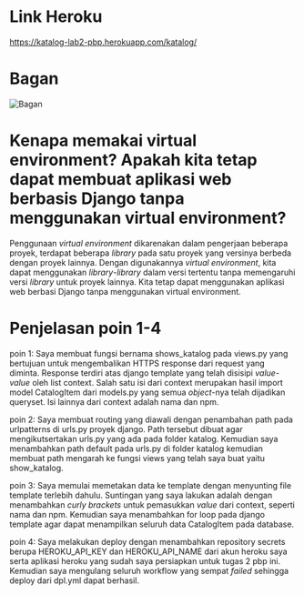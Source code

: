 # Link Heroku
https://katalog-lab2-pbp.herokuapp.com/katalog/

# Bagan 
![Bagan](https://github.com/TehGaa/Tugas_2_pbp/blob/main/katalog/Bagan%20Tugas%202.drawio.png "Bagan Request Client Django")

# Kenapa memakai virtual environment? Apakah kita tetap dapat membuat aplikasi web berbasis Django tanpa menggunakan virtual environment? 
Penggunaan *virtual environment* dikarenakan dalam pengerjaan beberapa proyek, terdapat beberapa *library* pada satu proyek yang versinya berbeda dengan proyek lainnya. Dengan digunakannya *virtual environment*, kita dapat menggunakan *library*-*library* dalam versi tertentu tanpa memengaruhi versi *library* untuk proyek lainnya. Kita tetap dapat menggunakan aplikasi web berbasi Django tanpa menggunakan virtual environment.


# Penjelasan poin 1-4
poin 1: Saya membuat fungsi bernama shows_katalog pada views.py yang bertujuan untuk mengembalikan HTTPS response dari request yang diminta. Response terdiri atas django         template yang telah disisipi *value-value* oleh list context. Salah satu isi dari context merupakan hasil import model CatalogItem dari models.py yang semua             *object*-nya telah dijadikan queryset. Isi lainnya dari context adalah nama dan npm.

poin 2: Saya membuat routing yang diawali dengan penambahan path pada urlpatterns di urls.py proyek django. Path tersebut dibuat agar mengikutsertakan urls.py yang ada           pada folder katalog. Kemudian saya menambahkan path default pada urls.py di folder katalog kemudian membuat path mengarah ke fungsi views yang telah saya buat           yaitu show_katalog.

poin 3: Saya memulai memetakan data ke template dengan menyunting file template terlebih dahulu. Suntingan yang saya lakukan adalah dengan menambahkan *curly brackets*           untuk pemasukkan *value* dari context, seperti nama dan npm. Kemudian saya menambahkan for loop pada django template agar dapat menampilkan seluruh data                 CatalogItem pada database.

poin 4: Saya melakukan deploy dengan menambahkan repository secrets berupa HEROKU_API_KEY dan HEROKU_API_NAME dari akun heroku saya serta aplikasi heroku yang sudah saya         persiapkan untuk tugas 2 pbp ini. Kemudian saya mengulang seluruh workflow yang sempat *failed* sehingga deploy dari dpl.yml dapat berhasil.

